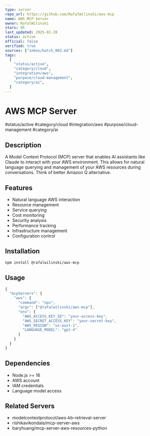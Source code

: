```yaml
---
type: server
repo_url: https://github.com/RafalWilinski/aws-mcp
name: AWS MCP Server
owner: RafalWilinski
stars: 95
last_updated: 2025-02-28
status: active
official: false
verified: true
sources: ["inbox/batch_003.md"]
tags:
  [
    "status/active",
    "category/cloud",
    "integration/aws",
    "purpose/cloud-management",
    "category/ai",
  ]
---
```


# AWS MCP Server

#status/active #category/cloud #integration/aws #purpose/cloud-management #category/ai

## Description

A Model Context Protocol (MCP) server that enables AI assistants like Claude to interact with your AWS environment. This allows for natural language querying and management of your AWS resources during conversations. Think of better Amazon Q alternative.

## Features

- Natural language AWS interaction
- Resource management
- Service querying
- Cost monitoring
- Security analysis
- Performance tracking
- Infrastructure management
- Configuration control

## Installation

```bash
npm install @rafalwilinski/aws-mcp
```

## Usage

```javascript
{
  "mcpServers": {
    "aws": {
      "command": "npx",
      "args": ["@rafalwilinski/aws-mcp"],
      "env": {
        "AWS_ACCESS_KEY_ID": "your-access-key",
        "AWS_SECRET_ACCESS_KEY": "your-secret-key",
        "AWS_REGION": "us-east-1",
        "LANGUAGE_MODEL": "gpt-4"
      }
    }
  }
}
```

## Dependencies

- Node.js >= 16
- AWS account
- IAM credentials
- Language model access

## Related Servers

- modelcontextprotocol/aws-kb-retrieval-server
- rishikavikondala/mcp-server-aws
- baryhuang/mcp-server-aws-resources-python
